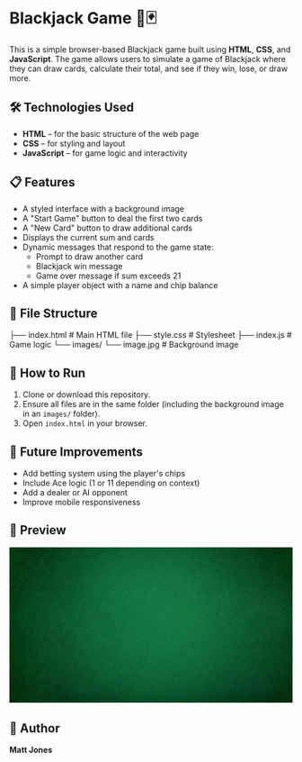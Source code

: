 # Blackjack Game 🎲🃏

This is a simple browser-based Blackjack game built using **HTML**, **CSS**, and **JavaScript**. The game allows users to simulate a game of Blackjack where they can draw cards, calculate their total, and see if they win, lose, or draw more.

## 🛠️ Technologies Used

- **HTML** – for the basic structure of the web page  
- **CSS** – for styling and layout  
- **JavaScript** – for game logic and interactivity

## 📋 Features

- A styled interface with a background image
- A "Start Game" button to deal the first two cards
- A "New Card" button to draw additional cards
- Displays the current sum and cards
- Dynamic messages that respond to the game state:
  - Prompt to draw another card
  - Blackjack win message
  - Game over message if sum exceeds 21
- A simple player object with a name and chip balance

## 📂 File Structure

├── index.html # Main HTML file
├── style.css # Stylesheet
├── index.js # Game logic
└── images/
└── image.jpg # Background image


## 🚀 How to Run

1. Clone or download this repository.
2. Ensure all files are in the same folder (including the background image in an `images/` folder).
3. Open `index.html` in your browser.

## 🔮 Future Improvements

- Add betting system using the player's chips
- Include Ace logic (1 or 11 depending on context)
- Add a dealer or AI opponent
- Improve mobile responsiveness

## 📸 Preview

![Game Screenshot](./images/image.jpg)

## 👤 Author

**Matt Jones**
